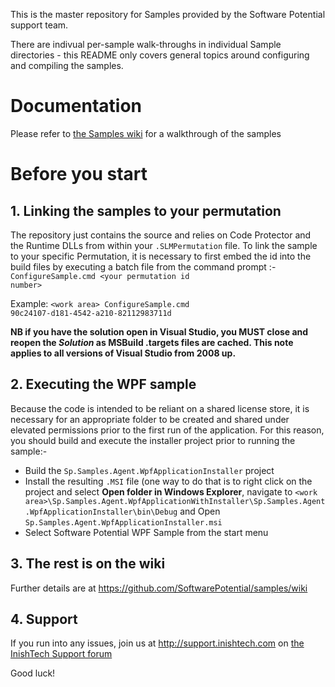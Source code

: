 This is the master repository for Samples provided by the Software Potential support team.

There are indivual per-sample walk-throughs in individual Sample directories - this README only covers general topics around configuring and compiling the samples.

# Documentation 

Please refer to [the Samples wiki](https://github.com/SoftwarePotential/samples/wiki) for a walkthrough of the samples

# Before you start

## 1. Linking the samples to your permutation

The repository just contains the source and relies on Code Protector and the Runtime DLLs from within your `.SLMPermutation` file. To link the sample to your specific Permutation, it is necessary to first embed the id into the build files by executing a batch file from the command prompt :- <code>ConfigureSample.cmd &lt;your permutation id number></code>

Example:
    <code>&lt;work area> ConfigureSample.cmd 90c24107-d181-4542-a210-82112983711d</code>

**NB if you have the solution open in Visual Studio, you MUST close and reopen the _Solution_ as MSBuild .targets files are cached. This note applies to all versions of Visual Studio from 2008 up.**


## 2. Executing the WPF sample

Because the code is intended to be reliant on a shared license store, it is necessary for an appropriate folder to be created and shared under elevated permissions prior to the first run of the application. For this reason, you should build and execute the installer project prior to running the sample:-

* Build the `Sp.Samples.Agent.WpfApplicationInstaller` project
* Install the resulting `.MSI` file (one way to do that is to right click on the project and select **Open folder in Windows Explorer**, navigate to `<work area>\Sp.Samples.Agent.WpfApplicationWithInstaller\Sp.Samples.Agent.WpfApplicationInstaller\bin\Debug` and Open `Sp.Samples.Agent.WpfApplicationInstaller.msi`
* Select Software Potential WPF Sample from the start menu

## 3. The rest is on the wiki

Further details are at https://github.com/SoftwarePotential/samples/wiki 

## 4. Support

If you run into any issues, join us at http://support.inishtech.com on [the InishTech Support forum](http://www.inishtech.com/Support/Forum.aspx)

Good luck!